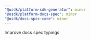 ```yaml
---
"@osdk/platform-sdk-generator": minor
"@osdk/platform-docs-spec": minor
"@osdk/docs-spec-core": minor
---
```


Improve docs spec typings

